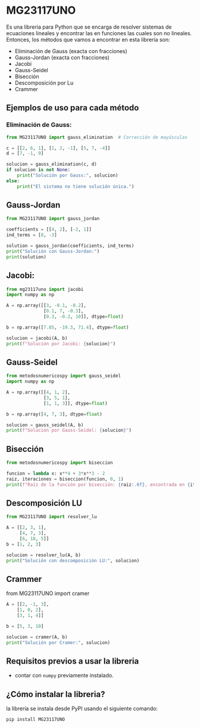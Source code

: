 # MG23117UNO

Es una libreria para Python que se encarga de resolver sistemas de ecuaciones lineales y encontrar las en 
funciones las cuales son no lineales. Entonces, los métodos que vamos a encontrar en esta libreria son:

- Eliminación de Gauss (exacta con fracciones)
- Gauss-Jordan (exacta con fracciones)
- Jacobi
- Gauss-Seidel
- Bisección
- Descomposición por Lu
- Crammer

## Ejemplos de uso para cada método

### Eliminación de Gauss:
```python
from MG23117UNO import gauss_elimination  # Corrección de mayúsculas

c = [[2, 6, 1], [1, 2, -1], [5, 7, -4]]
d = [7, -1, 9]

solucion = gauss_elimination(c, d)
if solucion is not None:
    print("Solución por Gauss:", solucion)
else:
    print("El sistema no tiene solución única.")
```

## Gauss-Jordan
```python
from MG23117UNO import gauss_jordan

coefficients = [[4, 2], [-2, 1]]
ind_terms = [8, -3]

solution = gauss_jordan(coefficients, ind_terms)
print("Solución con Gauss-Jordan:")
print(solution)
```

## Jacobi:
```python
from mg23117uno import jacobi
import numpy as np

A = np.array([[3, -0.1, -0.2],
              [0.1, 7, -0.3],
              [0.3, -0.2, 10]], dtype=float)

b = np.array([7.85, -19.3, 71.4], dtype=float)

solucion = jacobi(A, b)
print(f"Solución por Jacobi: {solucion}")
```
## Gauss-Seidel
```python
from metodosnumericospy import gauss_seidel
import numpy as np

A = np.array([[4, 1, 2],
              [3, 5, 1],
              [1, 1, 3]], dtype=float)

b = np.array([4, 7, 3], dtype=float)

solucion = gauss_seidel(A, b)
print(f"Solución por Gauss-Seidel: {solucion}")
```

## Bisección
```python
from metodosnumericospy import biseccion

funcion = lambda x: x**4 + 3*x**3 - 2
raiz, iteraciones = biseccion(funcion, 0, 1)
print(f"Raíz de la función por bisección: {raiz:.6f}, encontrada en {iteraciones} iteraciones.")
```

## Descomposición LU
```python
from MG23117UNO import resolver_lu

A = [[2, 3, 1],
     [4, 7, 3],
     [6, 18, 5]]
b = [1, 2, 3]

solucion = resolver_lu(A, b)
print("Solución con descomposición LU:", solucion)
```
## Crammer
from MG23117UNO import cramer
```python
A = [[2, -1, 3],
    [1, 0, 2],
    [3, 1, 4]]

b = [5, 3, 10]

solucion = cramer(A, b)
print("Solución por Cramer:", solucion)
```
## Requisitos previos a usar la libreria

- contar con `numpy` previamente instalado.

## ¿Cómo instalar la libreria?

la librería se instala desde PyPI usando el siguiente comando:

```bash
pip install MG23117UNO
```
